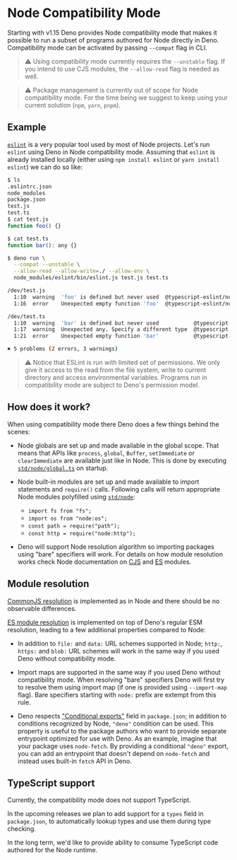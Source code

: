# Node Compatibility Mode

Starting with v1.15 Deno provides Node compatibility mode that makes it possible
to run a subset of programs authored for Node directly in Deno. Compatibility
mode can be activated by passing `--compat` flag in CLI.

> ⚠️ Using compatibility mode currently requires the `--unstable` flag. If you
> intend to use CJS modules, the `--allow-read` flag is needed as well.

> ⚠️ Package management is currently out of scope for Node compatibility mode.
> For the time being we suggest to keep using your current solution (`npm`,
> `yarn`, `pnpm`).

## Example

[`eslint`](https://eslint.org/) is a very popular tool used by most of Node
projects. Let's run `eslint` using Deno in Node compatibility mode. Assuming
that `eslint` is already installed locally (either using `npm install eslint` or
`yarn install eslint`) we can do so like:

```sh
$ ls
.eslintrc.json
node_modules
package.json
test.js
test.ts
$ cat test.js
function foo() {}

$ cat test.ts
function bar(): any {}

$ deno run \
  --compat --unstable \
  --allow-read --allow-write=./ --allow-env \
  node_modules/eslint/bin/eslint.js test.js test.ts

/dev/test.js
  1:10  warning  'foo' is defined but never used  @typescript-eslint/no-unused-vars
  1:16  error    Unexpected empty function 'foo'  @typescript-eslint/no-empty-function

/dev/test.ts
  1:10  warning  'bar' is defined but never used           @typescript-eslint/no-unused-vars
  1:17  warning  Unexpected any. Specify a different type  @typescript-eslint/no-explicit-any
  1:21  error    Unexpected empty function 'bar'           @typescript-eslint/no-empty-function

✖ 5 problems (2 errors, 3 warnings)
```

> ⚠️ Notice that ESLint is run with limited set of permissions. We only give it
> access to the read from the file system, write to current directory and access
> environmental variables. Programs run in compatibility mode are subject to
> Deno's permission model.

## How does it work?

When using compatibility mode there Deno does a few things behind the scenes:

- Node globals are set up and made available in the global scope. That means
  that APIs like `process`, `global`, `Buffer`, `setImmediate` or
  `clearImmediate` are available just like in Node. This is done by executing
  [`std/node/global.ts`](https://doc.deno.land/https://deno.land/std/node/global.ts)
  on startup.

- Node built-in modules are set up and made available to import statements and
  `require()` calls. Following calls will return appropriate Node modules
  polyfilled using [`std/node`](https://deno.land/std/node/):
  - `import fs from "fs";`
  - `import os from "node:os";`
  - `const path = require("path");`
  - `const http = require("node:http");`

- Deno will support Node resolution algorithm so importing packages using "bare"
  specifiers will work. For details on how module resolution works check Node
  documentation on [CJS](https://nodejs.org/api/modules.html) and
  [ES](https://nodejs.org/api/esm.html) modules.

## Module resolution

[CommonJS resolution](https://nodejs.org/api/modules.html) is implemented as in
Node and there should be no observable differences.

[ES module resolution](https://nodejs.org/api/esm.html) is implemented on top of
Deno's regular ESM resolution, leading to a few additional properties compared
to Node:

- In addition to `file:` and `data:` URL schemes supported in Node; `http:`,
  `https:` and `blob:` URL schemes will work in the same way if you used Deno
  without compatibility mode.

- Import maps are supported in the same way if you used Deno without
  compatibility mode. When resolving "bare" specifiers Deno will first try to
  resolve them using import map (if one is provided using `--import-map` flag).
  Bare specifiers starting with `node:` prefix are extempt from this rule.

- Deno respects
  ["Conditional exports"](https://nodejs.org/api/packages.html#conditional-exports)
  field in `package.json`; in addition to conditions recognized by Node,
  `"deno"` condition can be used. This property is useful to the package authors
  who want to provide separate entrypoint optimized for use with Deno. As an
  example, imagine that your package uses `node-fetch`. By providing a
  conditional `"deno"` export, you can add an entrypoint that doesn't depend on
  `node-fetch` and instead uses built-in `fetch` API in Deno.

## TypeScript support

Currently, the compatibility mode does not support TypeScript.

In the upcoming releases we plan to add support for a `types` field in
`package.json`, to automatically lookup types and use them during type checking.

In the long term, we'd like to provide ability to consume TypeScript code
authored for the Node runtime.
